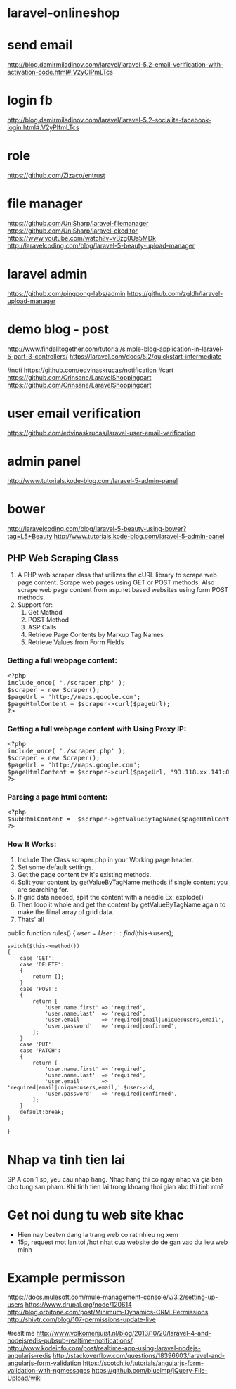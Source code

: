 # laravel-onlineshop
# send email
http://blog.damirmiladinov.com/laravel/laravel-5.2-email-verification-with-activation-code.html#.V2yOlPmLTcs
# login fb
http://blog.damirmiladinov.com/laravel/laravel-5.2-socialite-facebook-login.html#.V2yPlfmLTcs
# role
https://github.com/Zizaco/entrust
# file manager
https://github.com/UniSharp/laravel-filemanager
https://github.com/UniSharp/laravel-ckeditor
https://www.youtube.com/watch?v=vBzg0Us5MDk
http://laravelcoding.com/blog/laravel-5-beauty-upload-manager
# laravel admin
https://github.com/pingpong-labs/admin
https://github.com/zgldh/laravel-upload-manager
# demo blog - post
http://www.findalltogether.com/tutorial/simple-blog-application-in-laravel-5-part-3-controllers/
https://laravel.com/docs/5.2/quickstart-intermediate

#noti 
https://github.com/edvinaskrucas/notification
#cart
https://github.com/Crinsane/LaravelShoppingcart
https://github.com/Crinsane/LaravelShoppingcart
# user email verification
https://github.com/edvinaskrucas/laravel-user-email-verification

# admin panel
http://www.tutorials.kode-blog.com/laravel-5-admin-panel
# bower
http://laravelcoding.com/blog/laravel-5-beauty-using-bower?tag=L5+Beauty
http://www.tutorials.kode-blog.com/laravel-5-admin-panel

## PHP Web Scraping Class

1. A PHP web scraper class that utilizes the cURL library to scrape web page content. Scrape web pages using GET or POST methods. Also scrape web page content from asp.net based websites using form POST methods.
2. Support for:
    1. Get Mathod
    2. POST Method
    3. ASP Calls
    4. Retrieve Page Contents by Markup Tag Names
    5. Retrieve Values from Form Fields

### Getting a full webpage content:
<pre>
&lt;?php
include_once( './scraper.php' );
$scraper = new Scraper();
$pageUrl = 'http://maps.google.com';
$pageHtmlContent = $scraper->curl($pageUrl);
?&gt;
</pre>

### Getting a full webpage content with Using Proxy IP:
<pre>
&lt;?php
include_once( './scraper.php' );
$scraper = new Scraper();
$pageUrl = 'http://maps.google.com';
$pageHtmlContent = $scraper->curl($pageUrl, "93.118.xx.141:8800", "6USERR:8PASS1");
?&gt;
</pre>

### Parsing a page html content:
<pre>
&lt;?php
$subHtmlContent =  $scraper->getValueByTagName($pageHtmlContent, '&lt;div class="itemlist"&gt;', '&lt;/div&gt;');
?&gt;
</pre>

### How It Works:
1. Include The Class scraper.php in your Working page header.
2. Set some default settings.
3. Get the page content by it's existing methods.
4. Split your content by getValueByTagName methods if single content you are searching for.
5. If grid data needed, split the content with a needle Ex: explode()
6. Then loop it whole and get the content by getValueByTagName again to make the filnal array of grid data.
7. Thats' all


public function rules()
{
    $user = User::find($this->users);

    switch($this->method())
    {
        case 'GET':
        case 'DELETE':
        {
            return [];
        }
        case 'POST':
        {
            return [
                'user.name.first' => 'required',
                'user.name.last'  => 'required',
                'user.email'      => 'required|email|unique:users,email',
                'user.password'   => 'required|confirmed',
            ];
        }
        case 'PUT':
        case 'PATCH':
        {
            return [
                'user.name.first' => 'required',
                'user.name.last'  => 'required',
                'user.email'      => 'required|email|unique:users,email,'.$user->id,
                'user.password'   => 'required|confirmed',
            ];
        }
        default:break;
    }
}


# Nhap va tinh tien lai
SP A con 1 sp, yeu cau nhap hang.
Nhap hang thi co ngay nhap va gia ban cho tung san pham.
Khi tinh tien lai trong khoang thoi gian abc thi tinh ntn?

# Get noi dung tu web site khac
- Hien nay beatvn dang la trang web co rat nhieu ng xem
- 15p, request mot lan toi /hot nhat cua website do de gan vao du lieu web minh

# Example permisson
https://docs.mulesoft.com/mule-management-console/v/3.2/setting-up-users
https://www.drupal.org/node/120614
http://blog.orbitone.com/post/Minimum-Dynamics-CRM-Permissions
http://shivtr.com/blog/107-permissions-update-live

#realtime
http://www.volkomenjuist.nl/blog/2013/10/20/laravel-4-and-nodejsredis-pubsub-realtime-notifications/
http://www.kodeinfo.com/post/realtime-app-using-laravel-nodejs-angularjs-redis
http://stackoverflow.com/questions/18396603/laravel-and-angularjs-form-validation
https://scotch.io/tutorials/angularjs-form-validation-with-ngmessages
https://github.com/blueimp/jQuery-File-Upload/wiki